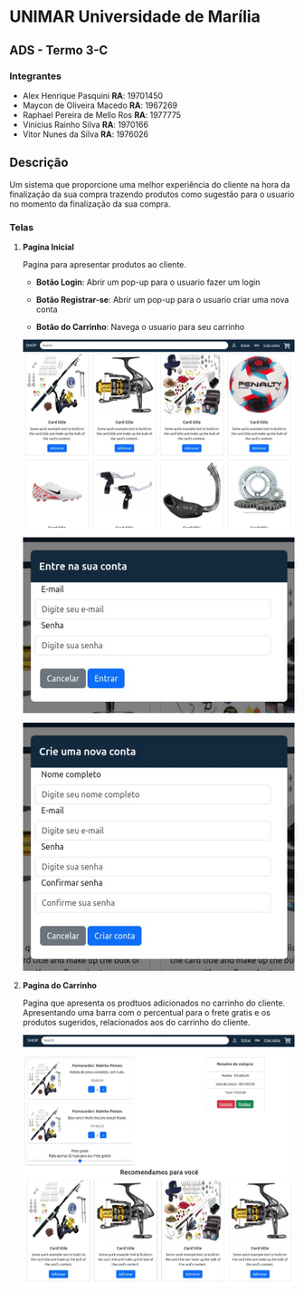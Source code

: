# UNIMAR Universidade de Marília

## ADS - Termo 3-C

### Integrantes

-   Alex Henrique Pasquini **RA**: 19701450
-   Maycon de Oliveira Macedo **RA**: 1967269
-   Raphael Pereira de Mello Ros **RA**: 1977775
-   Vinicius Rainho Silva **RA**: 1970166
-   Vitor Nunes da Silva **RA**: 1976026

## Descrição

Um sistema que proporcione uma melhor experiência do cliente na hora da finalização da sua compra trazendo produtos como sugestão para o usuario no momento da finalização da sua compra.

### Telas

1. **Pagina Inicial**

    Pagina para apresentar produtos ao cliente.

    - **Botão Login**: Abrir um pop-up para o usuario fazer um login

    - **Botão Registrar-se**: Abrir um pop-up para o usuario criar uma nova conta

    - **Botão do Carrinho**: Navega o usuario para seu carrinho

    ![Pagina Inicial](./img/Pagina_principal%20-%20Copia.jpg)

    ![pop-up Login](./img/tela_login%20-%20Copia.jpg)

    ![pop-up Registro](./img/tela_cadastro.jpg)

2. **Pagina do Carrinho**

    Pagina que apresenta os prodtuos adicionados no carrinho do cliente. Apresentando uma barra com o percentual para o frete gratis e os produtos sugeridos, relacionados aos do carrinho do cliente.

    ![Pagina do Carrinho](./img/tela_carrinho.jpg)
